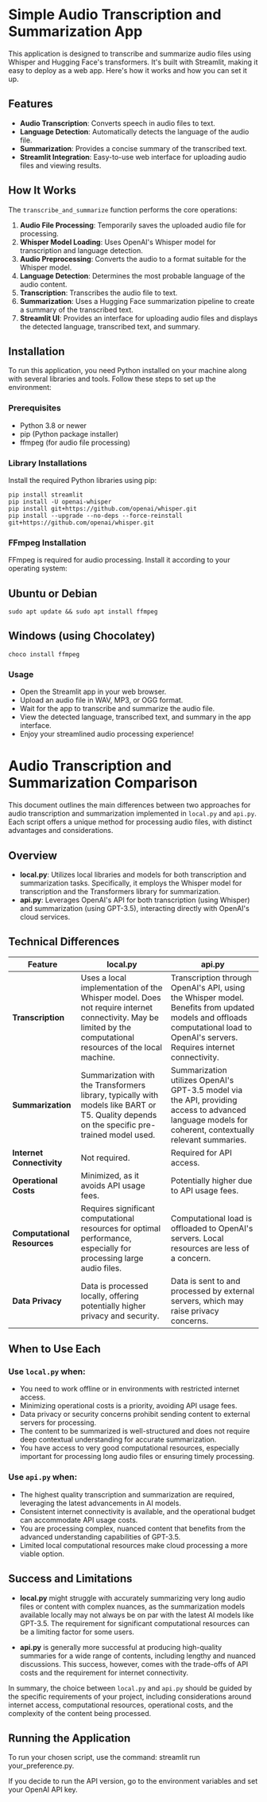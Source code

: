 # Simple Audio Transcription and Summarization App

This application is designed to transcribe and summarize audio files using Whisper and Hugging Face's transformers. It's built with Streamlit, making it easy to deploy as a web app. Here's how it works and how you can set it up.

## Features

- **Audio Transcription**: Converts speech in audio files to text.
- **Language Detection**: Automatically detects the language of the audio file.
- **Summarization**: Provides a concise summary of the transcribed text.
- **Streamlit Integration**: Easy-to-use web interface for uploading audio files and viewing results.

## How It Works

The `transcribe_and_summarize` function performs the core operations:

1. **Audio File Processing**: Temporarily saves the uploaded audio file for processing.
2. **Whisper Model Loading**: Uses OpenAI's Whisper model for transcription and language detection.
3. **Audio Preprocessing**: Converts the audio to a format suitable for the Whisper model.
4. **Language Detection**: Determines the most probable language of the audio content.
5. **Transcription**: Transcribes the audio file to text.
6. **Summarization**: Uses a Hugging Face summarization pipeline to create a summary of the transcribed text.
7. **Streamlit UI**: Provides an interface for uploading audio files and displays the detected language, transcribed text, and summary.

## Installation

To run this application, you need Python installed on your machine along with several libraries and tools. Follow these steps to set up the environment:

### Prerequisites

- Python 3.8 or newer
- pip (Python package installer)
- ffmpeg (for audio file processing)

### Library Installations

Install the required Python libraries using pip:

```shell
pip install streamlit
pip install -U openai-whisper
pip install git+https://github.com/openai/whisper.git
pip install --upgrade --no-deps --force-reinstall git+https://github.com/openai/whisper.git
```
### FFmpeg Installation

FFmpeg is required for audio processing. Install it according to your operating system:

## Ubuntu or Debian

```shell
sudo apt update && sudo apt install ffmpeg
```

## Windows (using Chocolatey)
```shell
choco install ffmpeg
```
### Usage
- Open the Streamlit app in your web browser.
- Upload an audio file in WAV, MP3, or OGG format.
- Wait for the app to transcribe and summarize the audio file.
- View the detected language, transcribed text, and summary in the app interface.
- Enjoy your streamlined audio processing experience!

# Audio Transcription and Summarization Comparison

This document outlines the main differences between two approaches for audio transcription and summarization implemented in `local.py` and `api.py`. Each script offers a unique method for processing audio files, with distinct advantages and considerations.

## Overview

- **local.py**: Utilizes local libraries and models for both transcription and summarization tasks. Specifically, it employs the Whisper model for transcription and the Transformers library for summarization.
- **api.py**: Leverages OpenAI's API for both transcription (using Whisper) and summarization (using GPT-3.5), interacting directly with OpenAI's cloud services.

## Technical Differences

| Feature               | local.py                                      | api.py                                        |
|-----------------------|-----------------------------------------------|-----------------------------------------------|
| **Transcription**     | Uses a local implementation of the Whisper model. Does not require internet connectivity. May be limited by the computational resources of the local machine. | Transcription through OpenAI's API, using the Whisper model. Benefits from updated models and offloads computational load to OpenAI's servers. Requires internet connectivity. |
| **Summarization**     | Summarization with the Transformers library, typically with models like BART or T5. Quality depends on the specific pre-trained model used. | Summarization utilizes OpenAI's GPT-3.5 model via the API, providing access to advanced language models for coherent, contextually relevant summaries. |
| **Internet Connectivity** | Not required.                                  | Required for API access.                       |
| **Operational Costs** | Minimized, as it avoids API usage fees.       | Potentially higher due to API usage fees.     |
| **Computational Resources** | Requires significant computational resources for optimal performance, especially for processing large audio files. | Computational load is offloaded to OpenAI's servers. Local resources are less of a concern. |
| **Data Privacy**      | Data is processed locally, offering potentially higher privacy and security. | Data is sent to and processed by external servers, which may raise privacy concerns. |

## When to Use Each

### Use `local.py` when:
- You need to work offline or in environments with restricted internet access.
- Minimizing operational costs is a priority, avoiding API usage fees.
- Data privacy or security concerns prohibit sending content to external servers for processing.
- The content to be summarized is well-structured and does not require deep contextual understanding for accurate summarization.
- You have access to very good computational resources, especially important for processing long audio files or ensuring timely processing.

### Use `api.py` when:
- The highest quality transcription and summarization are required, leveraging the latest advancements in AI models.
- Consistent internet connectivity is available, and the operational budget can accommodate API usage costs.
- You are processing complex, nuanced content that benefits from the advanced understanding capabilities of GPT-3.5.
- Limited local computational resources make cloud processing a more viable option.

## Success and Limitations

- **local.py** might struggle with accurately summarizing very long audio files or content with complex nuances, as the summarization models available locally may not always be on par with the latest AI models like GPT-3.5. The requirement for significant computational resources can be a limiting factor for some users.

- **api.py** is generally more successful at producing high-quality summaries for a wide range of contents, including lengthy and nuanced discussions. This success, however, comes with the trade-offs of API costs and the requirement for internet connectivity.

In summary, the choice between `local.py` and `api.py` should be guided by the specific requirements of your project, including considerations around internet access, computational resources, operational costs, and the complexity of the content being processed.
## Running the Application

To run your chosen script, use the command: streamlit run your_preference.py.

If you decide to run the API version, go to the environment variables and set your OpenAI API key.

